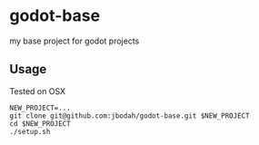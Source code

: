 # godot-base

my base project for godot projects

## Usage

Tested on OSX

```
NEW_PROJECT=...
git clone git@github.com:jbodah/godot-base.git $NEW_PROJECT
cd $NEW_PROJECT
./setup.sh
```
